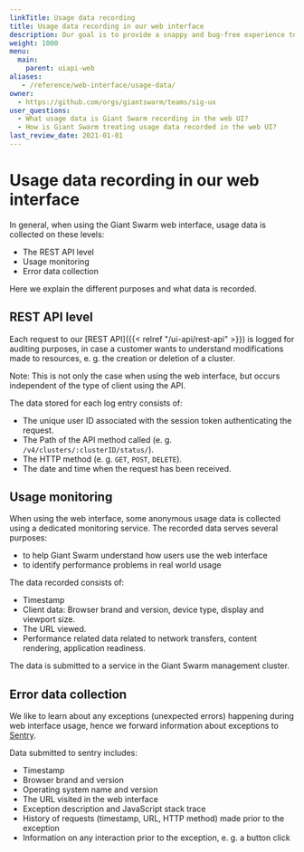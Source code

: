 ```yaml
---
linkTitle: Usage data recording
title: Usage data recording in our web interface
description: Our goal is to provide a snappy and bug-free experience to you when using our web interface. To achieve that goal, we collect some usage data. Here we explain in detail what we collect and how.
weight: 1000
menu:
  main:
    parent: uiapi-web
aliases:
   - /reference/web-interface/usage-data/
owner:
  - https://github.com/orgs/giantswarm/teams/sig-ux
user_questions:
  - What usage data is Giant Swarm recording in the web UI?
  - How is Giant Swarm treating usage data recorded in the web UI?
last_review_date: 2021-01-01
---
```


# Usage data recording in our web interface

In general, when using the Giant Swarm web interface, usage data is collected on these levels:

- The REST API level
- Usage monitoring
- Error data collection

Here we explain the different purposes and what data is recorded.

## REST API level

Each request to our [REST API]({{< relref "/ui-api/rest-api" >}}) is logged for auditing purposes, in case a customer wants to understand modifications made to resources, e. g. the creation or deletion of a cluster.

Note: This is not only the case when using the web interface, but occurs independent of the type of client using the API.

The data stored for each log entry consists of:

- The unique user ID associated with the session token authenticating the request.
- The Path of the API method called (e. g. `/v4/clusters/:clusterID/status/`).
- The HTTP method (e. g. `GET`, `POST`, `DELETE`).
- The date and time when the request has been received.

## Usage monitoring

When using the web interface, some anonymous usage data is collected using a dedicated monitoring service. The recorded data serves several purposes:

- to help Giant Swarm understand how users use the web interface
- to identify performance problems in real world usage

The data recorded consists of:

- Timestamp
- Client data: Browser brand and version, device type, display and viewport size.
- The URL viewed.
- Performance related data related to network transfers, content rendering, application readiness.

The data is submitted to a service in the Giant Swarm management cluster.

## Error data collection

We like to learn about any exceptions (unexpected errors) happening during web interface usage, hence we forward information about exceptions to [Sentry](https://sentry.io/welcome/).

Data submitted to sentry includes:

- Timestamp
- Browser brand and version
- Operating system name and version
- The URL visited in the web interface
- Exception description and JavaScript stack trace
- History of requests (timestamp, URL, HTTP method) made prior to the exception
- Information on any interaction prior to the exception, e. g. a button click
